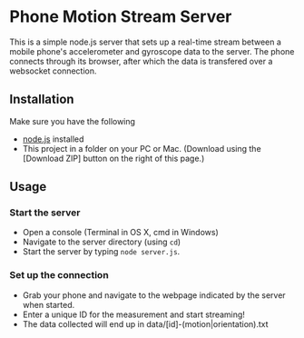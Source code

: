 # Phone Motion Stream Server

This is a simple node.js server that sets up a real-time stream between a mobile phone's accelerometer and gyroscope data to the server. The phone connects through its browser, after which the data is transfered over a websocket connection.


## Installation

Make sure you have the following

* [node.js](http://nodejs.org/) installed 
* This project in a folder on your PC or Mac. (Download using the [Download ZIP] button on the right of this page.)

## Usage

### Start the server

* Open a console (Terminal in OS X, cmd in Windows)
* Navigate to the server directory (using `cd`)
* Start the server by typing `node server.js`.

### Set up the connection

* Grab your phone and navigate to the webpage indicated by the server when started.
* Enter a unique ID for the measurement and start streaming!
* The data collected will end up in data/[id]-(motion|orientation).txt